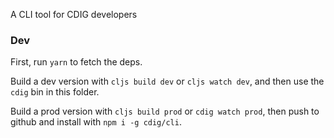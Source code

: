 A CLI tool for CDIG developers

### Dev

First, run `yarn` to fetch the deps.

Build a dev version with `cljs build dev` or `cljs watch dev`, and then use the `cdig` bin in this folder.

Build a prod version with `cljs build prod` or `cdig watch prod`, then push to github and install with `npm i -g cdig/cli`.
